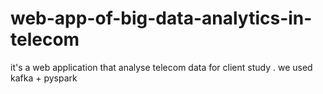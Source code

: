 # web-app-of-big-data-analytics-in-telecom
it's a web application that analyse telecom data for client study . we used kafka + pyspark 
